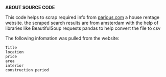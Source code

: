 **ABOUT SOURCE CODE**

This code helps to scrap required info from [parious.com](https://parious.com-housing) a house rentage website.
the scraped search results are from amsterdam
with the help of libraries like
BeautifulSoup
requests
pandas to help convert the file to csv

The following infomation was pulled from the website:
```
Title
location 
price
area
interior
construction period
```


